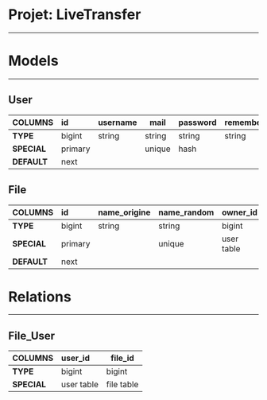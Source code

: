# Projet: LiveTransfer

---

# Models

---

## User

| **COLUMNS**  | id      | username | mail   | password | remember_token | role    | created_at | updated_at |
|--------------|:--------|----------|--------|----------|----------------|---------|------------|------------|
| **TYPE**     | bigint  | string   | string | string   | string         | boolean | timestamp  | timestamp  |
| **SPECIAL**  | primary |          | unique | hash     |                |         |            |            |
| **DEFAULT**  | next    |          |        |          |                | 0       | now()      | now()      |

## File

| **COLUMNS** | id      | name_origine | name_random | owner_id   | download_count | created_at | updated_at |
|-------------|:--------|--------------|-------------|------------|----------------|------------|------------|
| **TYPE**    | bigint  | string       | string      | bigint     | boolean        | timestamp  | timestamp  |
| **SPECIAL** | primary |              | unique      | user table |                |            |            |
| **DEFAULT** | next    |              |             |            | 0              | now()      | now()      |

# Relations

---

## File_User

| **COLUMNS** | user_id    | file_id    |
|-------------|:-----------|------------|
| **TYPE**    | bigint     | bigint     |
| **SPECIAL** | user table | file table |
